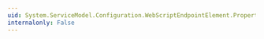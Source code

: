 ```yaml
---
uid: System.ServiceModel.Configuration.WebScriptEndpointElement.Properties
internalonly: False
---
```

